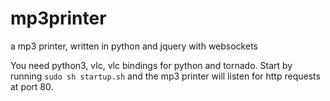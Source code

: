 # mp3printer
a mp3 printer, written in python and jquery with websockets

You need python3, vlc, vlc bindings for python and tornado. Start by running ```sudo sh startup.sh``` and the mp3 printer will listen for http requests at port 80.

